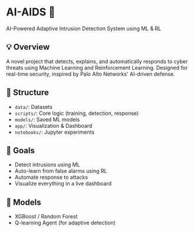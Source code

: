 # AI-AIDS 🔐
AI-Powered Adaptive Intrusion Detection System using ML & RL

## 💡 Overview
A novel project that detects, explains, and automatically responds to cyber threats using Machine Learning and Reinforcement Learning. Designed for real-time security, inspired by Palo Alto Networks' AI-driven defense.

## 📁 Structure
- `data/`: Datasets
- `scripts/`: Core logic (training, detection, response)
- `models/`: Saved ML models
- `app/`: Visualization & Dashboard
- `notebooks/`: Jupyter experiments

## 🚀 Goals
- Detect intrusions using ML
- Auto-learn from false alarms using RL
- Automate response to attacks
- Visualize everything in a live dashboard

## 🧠 Models
- XGBoost / Random Forest
- Q-learning Agent (for adaptive detection)
